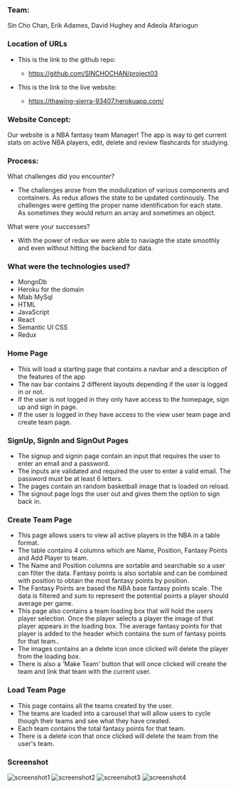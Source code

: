 ### Team: 
Sin Cho Chan, Erik Adames, David Hughey and Adeola Afariogun

### Location of URLs
  * This is the link to the github repo:
    * https://github.com/SINCHOCHAN/project03
    
  * This is the link to the live website:
    * https://thawing-sierra-93407.herokuapp.com/

### Website Concept: 
Our website is a NBA fantasy team Manager!
The app is way to get current stats on active NBA players, edit, delete and review flashcards for studying.

### Process:  

What challenges did you encounter?
* The challenges arose from the modulization of various components and containers. As redux allows the state to be updated continously. The challenges were getting the proper name identification for each state. As sometimes they would return an array and sometimes an object. 

What were your successes?
  * With the power of redux we were able to naviagte the state smoothly and even without hitting the backend for data.

### What were the technologies used? 
  * MongoDb
  * Heroku for the domain
  * Mlab MySql
  * HTML
  * JavaScript
  * React
  * Semantic UI CSS
  * Redux

### Home Page
  * This will load a starting page that contains a navbar and a desciption of the features of the app 
  * The nav bar contains 2 different layouts depending if the user is logged in or not.
  * If the user is not logged in they only have access to the homepage, sign up and sign in page.
  * If the user is logged in they have access to the view user team page and create team page.

### SignUp, SignIn and SignOut Pages
  * The signup and signin page contain an input that requires the user to enter an email and a password.
  * The inputs are validated and required the user to enter a valid email. The password must be at least 6 letters.
  * The pages contain an random basketball image that is loaded on reload.
  * The signout page logs the user out and gives them the option to sign back in. 

### Create Team Page
  * This page allows users to view all active players in the NBA in a table format. 
  * The table contains 4 columns which are Name, Position, Fantasy Points and Add Player to team.
  * The Name and Position columns are sortable and searchable so a user can filter the data. Fantasy points is also sortable and can be combined with position to obtain the most fantasy points by position.
  * The Fantasy Points are based the NBA base fantasy points scale. The data is filtered and sum to represent the potential points a player should average per game. 
  * This page also contains a team loading box that will hold the users player selection. Once the player selects a player the image of that player appears in the loading box. The average fantasy points for that player is added to the header which contains the sum of fantasy points for that team..
  * The images contains an a delete icon once clicked will delete the player from the loading box.
  * There is also a 'Make Team' button that will once clicked will create the team and link that team with the current user.

  ### Load Team Page
  * This page contains all the teams created by the user. 
  * The teams are loaded into a carousel that will allow users to cycle though their teams and see what they have created.
  * Each team contains the total fantasy points for that team.
  * There is a delete icon that once clicked will delete the team from the user's team.

### Screenshot
![screenshot1](https://github.com/egadames/project03/blob/master/assets/img/screenshot1.JPG)
![screenshot2](https://github.com/egadames/project03/blob/master/assets/img/screenshot2.JPG)
![screenshot3](https://github.com/egadames/project03/blob/master/assets/img/screenshot3.JPG)
![screenshot4](https://github.com/egadames/project03/blob/master/assets/img/screenshot4.JPG)
